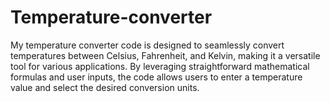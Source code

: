 # Temperature-converter
My temperature converter code is designed to seamlessly convert temperatures between Celsius, Fahrenheit, and Kelvin, making it a versatile tool for various applications. By leveraging straightforward mathematical formulas and user inputs, the code allows users to enter a temperature value and select the desired conversion units. 
